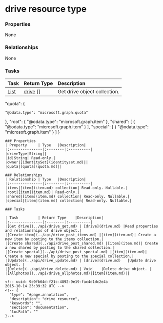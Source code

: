 # drive resource type



### Properties
None

### Relationships
None


### Tasks

| Task		   | Return Type	|Description|
|:---------------|:--------|:----------|
|[List](../api/drive_list.md) | [drive](drive.md) [] |Get drive object collection. |

<!-- uuid: 3e6954c2-81ce-4f62-a02e-baba66f7703e
2015-10-14 23:39:32 UTC -->
<!-- {
  "type": "#page.annotation",
  "description": "drive resource",
  "keywords": "",
  "section": "documentation",
  "tocPath": ""
}-->"quota": {
    "@odata.type": "microsoft.graph.quota"
  },
  "root": {
    "@odata.type": "microsoft.graph.item"
  },
  "shared": [
    {
      "@odata.type": "microsoft.graph.item"
    }
  ],
  "special": [
    {
      "@odata.type": "microsoft.graph.item"
    }
  ]
}

```
### Properties
| Property	   | Type	|Description|
|:---------------|:--------|:----------|
|driveType|String||
|id|String| Read-only.|
|owner|[identitySet](identityset.md)||
|quota|[quota](quota.md)||

### Relationships
| Relationship | Type	|Description|
|:---------------|:--------|:----------|
|items|[item](item.md) collection| Read-only. Nullable.|
|root|[item](item.md)| Read-only.|
|shared|[item](item.md) collection| Read-only. Nullable.|
|special|[item](item.md) collection| Read-only. Nullable.|

### Tasks

| Task		   | Return Type	|Description|
|:---------------|:--------|:----------|
|[Get drive](../api/drive_get.md) | [drive](drive.md) |Read properties and relationships of drive object.|
|[Create item](../api/drive_post_items.md) |[item](item.md)| Create a new item by posting to the items collection.|
|[Create shared](../api/drive_post_shared.md) |[item](item.md)| Create a new shared by posting to the shared collection.|
|[Create special](../api/drive_post_special.md) |[item](item.md)| Create a new special by posting to the special collection.|
|[Update](../api/drive_update.md) | [drive](drive.md)	|Update drive object. |
|[Delete](../api/drive_delete.md) | Void	|Delete drive object. |
|[Allphotos](../api/drive_allphotos.md)|[item](item.md)||

<!-- uuid: 9e9fb64d-f21c-4892-9e19-fac4d1dc2e4a
2015-10-14 23:39:32 UTC -->
<!-- {
  "type": "#page.annotation",
  "description": "drive resource",
  "keywords": "",
  "section": "documentation",
  "tocPath": ""
}-->